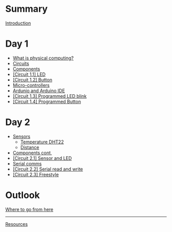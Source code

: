 # Summary

[Introduction](./README.md)

# Day 1

- [What is physical computing?](./day1/intro.md)
- [Circuits](./day1/intro.md)
- [Components](./day1/intro.md)
- [[Circuit 1.1] LED](./day1/intro.md)
- [[Circuit 1.2] Button](./day1/intro.md)
- [Micro-controllers](./day1/intro.md)
- [Ardunio and Arduino IDE](./day1/intro.md)
- [[Circuit 1.3] Programmed LED blink](./day1/intro.md)
- [[Circuit 1.4] Programmed Button](./day1/intro.md)

# Day 2

- [Sensors](./day2/intro.md)
  - [Temperature DHT22](./day2/intro.md)
  - [Distance](./day2/intro.md)
- [Components cont,](./day2/intro.md)
- [[Circuit 2.1] Sensor and LED](./day2/intro.md)
- [Serial comms](./day2/intro.md)
- [[Circuit 2.2] Serial read and write](./day2/intro.md)
- [[Circuit 2.3] Freestyle](./day2/intro.md)

# Outlook

[Where to go from here]()

-----------

[Resources](./resources.md)
